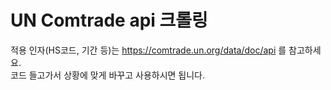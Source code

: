 # UN Comtrade api 크롤링
적용 인자(HS코드, 기간 등)는 https://comtrade.un.org/data/doc/api 를 참고하세요.     
코드 들고가서 상황에 맞게 바꾸고 사용하시면 됩니다.
